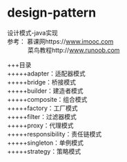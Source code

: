 # design-pattern
设计模式-java实现  
参考：  慕课网https://www.imooc.com  
&nbsp;&nbsp;&nbsp;&nbsp;&nbsp;&nbsp;&nbsp;&nbsp;&nbsp;&nbsp;
&nbsp;菜鸟教程http://www.runoob.com

+++目录  
+++++adapter：适配器模式  
+++++bridge：桥接模式  
+++++builder：建造者模式  
+++++composite：组合模式  
+++++factory：工厂模式  
+++++filter：过滤器模式  
+++++proxy：代理模式  
+++++responsibility：责任链模式  
+++++singleton：单例模式  
+++++strategy：策略模式  
